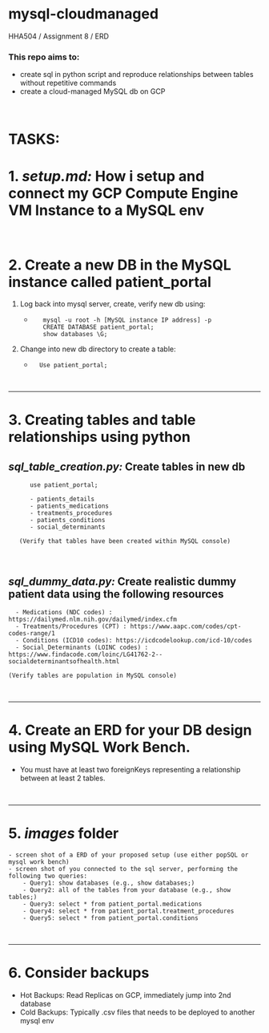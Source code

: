 # mysql-cloudmanaged
HHA504 / Assignment 8 / ERD

### This repo aims to:
- create sql in python script and reproduce relationships between tables without repetitive commands 
- create a cloud-managed MySQL db on GCP
<br>

# **TASKS:**
# 1. ***setup.md:*** How i setup and connect my GCP Compute Engine VM Instance to a MySQL env

<br>

# 2. Create a new DB in the MySQL instance called patient_portal  
1. Log back into mysql server, create, verify new db using:
   -        mysql -u root -h [MySQL instance IP address] -p
            CREATE DATABASE patient_portal;
            show databases \G;
2. Change into new db directory to create a table:
    -       Use patient_portal;

<br>

------

# 3. Creating tables and table relationships using python
## ***sql_table_creation.py:*** Create tables in new db
    
          use patient_portal;

          - patients_details
          - patients_medications
          - treatments_procedures
          - patients_conditions
          - social_determinants
     
       (Verify that tables have been created within MySQL console)

<br>

## ***sql_dummy_data.py:*** Create realistic dummy patient data using the following resources
      - Medications (NDC codes) : https://dailymed.nlm.nih.gov/dailymed/index.cfm 
      - Treatments/Procedures (CPT) : https://www.aapc.com/codes/cpt-codes-range/1  
      - Conditions (ICD10 codes): https://icdcodelookup.com/icd-10/codes
      - Social_Determinants (LOINC codes) : https://www.findacode.com/loinc/LG41762-2--socialdeterminantsofhealth.html

    (Verify tables are population in MySQL console)

<br>

-----
# 4. Create an ERD for your DB design using MySQL Work Bench. 
- You must have at least two foreignKeys representing a relationship between at least 2 tables. 



<br>

------

# 5. ***images*** folder
    - screen shot of a ERD of your proposed setup (use either popSQL or mysql work bench) 
    - screen shot of you connected to the sql server, performing the following two queries: 
        - Query1: show databases (e.g., show databases;) 
        - Query2: all of the tables from your database (e.g., show tables;)  
        - Query3: select * from patient_portal.medications 
        - Query4: select * from patient_portal.treatment_procedures
        - Query5: select * from patient_portal.conditions

<br>

------
# 6. Consider backups
- Hot Backups: Read Replicas on GCP, immediately jump into 2nd database
- Cold Backups: Typically .csv files that needs to be deployed to another mysql env
